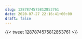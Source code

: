 ```yaml
---
slug: 1287874575812853761
date: 2020-07-27 22:16:41+00:00
draft: false
---
```


{{< tweet 1287874575812853761 >}}
